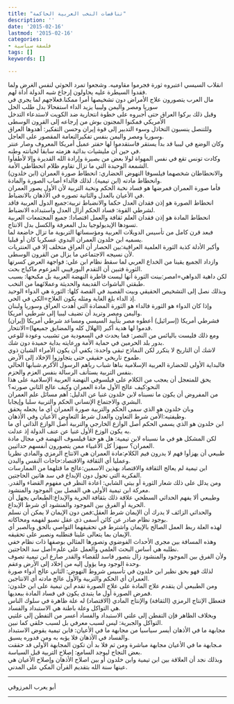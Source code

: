 ```yaml
---
title: "تناقضات النخب العربية الحاكمة"
description: ''
date: '2015-02-16'
lastmod: '2015-02-16'
categories:
- فلسفة سياسية
tags: []
keywords: []

---
```



انقلاب السيسي اعتبروه ثورة فجرموا مقاوميه. وشجعوا تمرد الحوثي لنفس الغرض ولما فقدوا السيطرة عليه يحاولون إرجاع شبه الدولة أداة لهم.  
مال العرب يتصورون علاج الأمراض دون تشخيصها أمرا ممكنا.فعلاجهم لما يجري في سوريا ومصر واليمن وليبيا يزيد الداء استفحالا بدل طلب الحل  
وقبل ذلك بركوا العراق حتى أجبروه على خطوة انتحارية ضد الكويت لاستدعاء التدخل الأمريكي فمكنوا المجنون بوش من إرجاعه إلى القرون الوسطى  
وللتنصل ينسبون التخاذل وسوء التدبير إلى قوة إيران وحسن التفكير: أهدوها العراق وسوريا ومصر واليمن بنفس تفكيرالنعامة المقصور على العاجل.  
وكان الوضع في ليبيا قد بدأ يستقر فاستقدموا لها حفتر عميل أمريكا المعروف وصار عنتر في حين أن مليشيات بدائية هزمته سابقا لخيانته وطنه.  
وكادت تونس تقع في نفس المهواة لولا بعض من بصيرة وإرادة الله القديرة وإلا لأطفأوا الشمعة الوحيدة التي ما تزال تقاوم ظلام انحطاطي الأمة.  
والانحطاطان شخصهما فيلسوفا النهوض الحضاري: انحطاط صورة العمران (ابن خلدون) وانحطاط مادته (ابن تيمية). لذلك فالداء أصاب الصورة والمادة.  
فأما صورة العمران فمرضها هو فساد نخبة الحكم ونخبة التربية لأن الأول يصور العمران في الأعيان بالعدل والثانية تصوره في الأذهان بالانضباط.  
انحطاط الصورة هو إذن فقدان العدل حكما والانضباط تربية:جميع الدول العربية فاقد لشرطي القوة: فساد الحكم أزال العدل واستبداده الانضباط.  
انحطاط المادة هو إذن فقدان العلم ثقافة والعمل اقتصادا: جميع المجتمعات العربية تسودها الإيديولوجيا بدل المعرفة والكسل بدل الانتاج.  
فبعد قرن كامل من تأسيس الدويلات العربية ومؤسساتها التربوية ما تزال خاضعة لما يسميه ابن خلدون العمران البدوي عسكريا كان أو قبليا.  
وأكبر الأدلة كذبة الثورة العلمية العراقية:بين الحصار أن العراق متخلف إلا في العنتريات لأن نسيجه الاجتماعي ما يزال من القرون الوسطى.  
وازداد الجميع يقينا من الخداع العربي لما سقط نظام ابن علي: فواجهة العرض كسرتها الثورة فتبين أن التقدم البورقيبي المزعوم ماكياج بحت.  
لكن داهية الدواهي=امصر:بينت الثورة أنها ليست قاطرة النهضة العربية بل مكبحها: بسبب طبقتي الباشوات القديمة والحديثة وعملائهما من النخب.  
وبذلك نصل إلى التشخيص الحقيقي وبيت القصيد في القصة كلها: الثورة هي الدواء الوحيد إذ الداء بلغ الغاية ومثله يكون العلاج=الكي في الحي.  
وإذا كان الدواء هو الثورة فالداء هو الثورة المضادة التي أهدت العراق وسوريا ولبنان واليمن ومصر وتريد أن تضيف ليبيا إلى شرطيي أمريكا.  
فشرطي أمريكا (إسرائيل) أعطوه مصر بتأييد السيسي ومساعد شرطي أمريكا (إيران) قدموا لها هدية أكبر (الهلال كله والمضايق جميعها)=الانتحار.  
ومع ذلك فليست باليائس من النصر: فما يحدث في السعودية من تشبيب وعودة للوعي بدور بلد الحرمين في حماية الأمة ورعايته بداية حميدة دون شك.  
لاشك أن التاريخ لا يتكرر لكن النماذج تبقى واحدة: يكفي أن يكون الأمراء الشبان ذوي طموح تاريخي حقيقي حتى يتجاوزوا الإخلاد إلى الأرض.  
فالبداية الأولى للحضارة العربية الإسلامية بناها شباب رباهم الرسول الأكرم.شبابها الحالي بنفس التربية يستأنف الرسالة بنفس العزم والحزم.  
يحق للمتعجل أن يعجب من الكلام على فيلسوفي النهضة العربية الإسلامية على هذا النحو:كيف عالج الأول مادة العمران وكيف عالج الثاني صورته؟  
من المفروض أن يكون ما نسبناه لابن خلدون غنيا عن الدليل: أهم مسائل علم العمران البشري والاجتماع الإنساني الحكم والتربية سلبا وإيجابا.  
وبان خلدون هو الذي سمى الحكم والتربية صورة العمران أي ما يجعله يحقق وظيفتيه:الأمن شرط التعاون والعدل شرط التعاوض الأعيان وفي الأذهان.  
ابن خلدون هو الذي يسمي الحكم أصل الوازع الخارجي والتربية أصل الوازع الذاتي أي ما به يكون الوزع الأول غنيا عن عنف الدولة إذ عدلت.  
لكن المشكل هو في ما نسبناه لابن تيمية: هل هو حقا فيلسوف النهضة في مجال مادة العمران؟ سيهزأ كل الأغبياء ممن يتصورون أنفسهم حداثيين.  
طبيعي أن يهزأوا فهم لا يدرون فيم الكلام:مادة العمران هي الانتاج الرمزي والمادي نظريا وعمليا أي الثقافة والاقتصاد:حاجات النفس والبدن.  
ابن تيمية لم يعالج الثقافة والاقتصاد بهذين الاسمين:عالج ما قتلهما من الممارسات الفكرية التي تحول دون الإبداع في سد هاتين الحاجتين.  
ومن يدلل على ذلك شعار الثورة أو بيتي الشابي: اعادة النظر في مفهوم القضاء والقدر. معركة ابن تيمية الأولى هي الفصل بين الموجود والمنشود.  
وطيبعي ألا يفهم الحداثي السطحي علاقة ذلك بثقافة الحرية والإبداع:الطبعاني يجهل أن الحرية أو الفرق بين الموجود والمنشود أي شرط الإبداع.  
والحداثي الزائف لا يدرك أن الإيمان شرط العقل:فمن دون الإيمان لا يمكن أن نسلم بوجود نظام صادر عن كائن أسمى ذي عقل نصبو لفهمه ومحاكاته.  
لهذه العلة ربط العمل الصالح بالإيمان واشترط في تحقيقهما التواصي بالحق وبالصبر أي الإيمان بما يتعالى علينا فنطلبه ونصبر على تحقيقه.  
وهذه المسافة بين مجرى الأحداث الفوضوي وتصورها المثالي بوصفها ذات نظام خفي نطلبه هي أساس البحث العلمي والعمل على علم=أصل سد الحاجتين.  
ولأن الفرق بين الموجود والمنشود زال بتصور فاسد للقضاء والقدر صارع ابن تيمية تصوف وحدة الوجود وما يؤول إليه من إخلاد إلى الأرض وعقم.  
لذلك فهو بحق نظير ابن خلدون في تأسيس شروط النهوض: الثاني عالج أدواء صورة العمران أي الحكم والتربية والأول عالج مادته أي الانتاجين.  
ومن الطبيعي أن يتقدم علاج المادة على علاج الصورة تقدم ابن تيمية على ابن خلدون: فمرض الصورة أول ما يتبدى يكون في فساد المادة ببعديها.  
فتعطل الإنتاج الرمزي (الثقافة) والإنتاج المادي (الاقتصاد) له علة ظاهرة في سلوك الناس هي التواكل وعلة باطنة هي الاستبداد والفساد.  
وبخلاف الظاهر فإن التفطن إلى علتي الاستبداد والفساد أعسر من التفطن إلى علتيي التواكل والجبرية: ليس لسبب معرفي بل لسبب خلقي كما نبين.  
مجابهة ما في الأذهان أيسر سياسيا من مجابهة ما في الأعيان: فابن تيمية يقوض الاستبداد والفساد في الأذهان فلا يؤبه به ومن فدوره يسبق.  
مـجابهة ما في الأعيان مجابهة مباشرة ومن ثم فلا بد أن تكون المجابهة الأولى قد حققت بعض النجاح ليوجد السامع: إصلاح التربية قبل السياسة.  
وبذلك نجد أن العلاقة بين ابن تيمية وابن خلدون أو بين اصلاح الأذهان وإصلاح الأعيان هي عينها سنة الله بتقديم القرآن المكي على المدني.

---

أبو يعرب المرزوقي

---

###